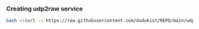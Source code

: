 ### Creating udp2raw service

```bash
bash <(curl -s https://raw.githubusercontent.com/dudukist/REPO/main/udp2raw-manager.sh)
